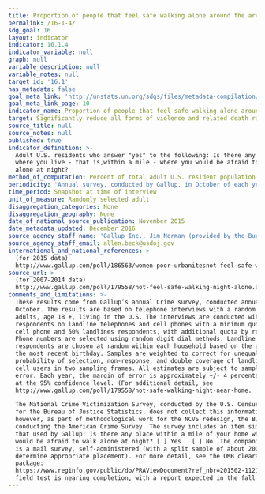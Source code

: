 ```yaml
---
title: Proportion of people that feel safe walking alone around the area they live
permalink: /16-1-4/
sdg_goal: 16
layout: indicator
indicator: 16.1.4
indicator_variable: null
graph: null
variable_description: null
variable_notes: null
target_id: '16.1'
has_metadata: false
goal_meta_link: 'http://unstats.un.org/sdgs/files/metadata-compilation/Metadata-Goal-16.pdf'
goal_meta_link_page: 10
indicator_name: Proportion of people that feel safe walking alone around the area they live
target: Significantly reduce all forms of violence and related death rates everywhere.
source_title: null
source_notes: null
published: true
indicator_definition: >-
  Adult U.S. residents who answer "yes" to the following: Is there any area near
  where you live - that is,within a mile - where you would be afraid to walk
  alone at night?
method_of_computation: Percent of total adult U.S. resident population
periodicity: 'Annual survey, conducted by Gallup, in October of each year'
time_period: Snapshot at time of interview
unit_of_measure: Randomly selected adult
disaggregation_categories: None
disaggregation_geography: None
date_of_national_source_publication: November 2015
date_metadata_updated: December 2016
source_agency_staff_name: 'Gallup Inc., Jim Norman (provided by the Bureau of Justice Statistics)'
source_agency_staff_email: allen.beck@usdoj.gov
international_and_national_references: >-
  (for 2015 data)
  http://www.gallup.com/poll/186563/women-poor-urbanitesnot-feel-safe-walking-night-near-home.aspx
source_url: >-
  (for 2007-2014 data)
  http://www.gallup.com/poll/179558/not-feel-safe-walking-night-alone.aspx
comments_and_limitations: >-
  These results come from Gallup’s annual Crime survey, conducted annually in
  October. The results are based on telephone interviews with a random sample of
  adults, age 18 +, living in the U.S. The interviews are conducted with
  respondents on landline telephones and cell phones with a minimum quota of 50%
  cell phone and 50% landlines respondents, with additional quota by region.
  Phone numbers are selected using random digit dial methods. Landline
  respondents are chosen at random within each household based on the adult with
  the most recent birthday. Samples are weighted to correct for unequal
  probability of selection, non-response, and double coverage of landline and
  cell users in two sampling frames. All estimates are subject to sampling
  error. Each year, the margin of error is approximately +/- 4 percentage points
  at the 95% confidence level. (For additional detail, see
  http://www.gallup.com/poll/179558/not-safe-walking-night-near-home.

  The National Crime Victimization Survey, conducted by the U.S. Census Bureau
  for the Bureau of Justice Statistics, does not collect this information;
  however, as part of methodological work for the NCVS redesign, the BJS is
  conducting the American Crime Survey. The survey includes an item similar to
  that used by Gallup: Is there any place within a mile of your home where you
  would be afraid to walk alone at night? [ ] Yes   [ ] No. The companion survey
  is a mail survey, self-administered (with a split sample of about 200,000 to
  determine appropriate placement). For more detail, see the OMB clearance
  package:
  https://www.reginfo.gov/public/do/PRAViewDocument?ref_nbr=201502-1121-001. The
  field test is nearing completion, with a report expected in the fall of 2017.
---
```

##

##
